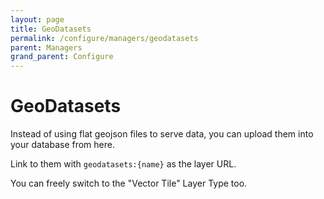 ```yaml
---
layout: page
title: GeoDatasets
permalink: /configure/managers/geodatasets
parent: Managers
grand_parent: Configure
---
```


# GeoDatasets

Instead of using flat geojson files to serve data, you can upload them into your database from here.

Link to them with `geodatasets:{name}` as the layer URL.

You can freely switch to the "Vector Tile" Layer Type too.
